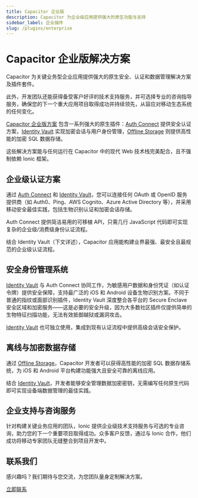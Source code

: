```yaml
---
title: Capacitor 企业版
description: Capacitor 为企业级应用提供强大的原生功能与支持
sidebar_label: 企业插件
slug: /plugins/enterprise
---
```


# Capacitor 企业版解决方案

Capacitor 为关键业务型企业应用提供强大的原生安全、认证和数据管理解决方案及插件套件。

此外，开发团队还能获得备受客户好评的技术支持服务，并可选择专业的咨询指导服务，确保您的下一个重大应用项目取得成功并持续领先，从容应对移动生态系统的任何变化。

[Capacitor 企业版方案](/plugins/enterprise.md) 包含一系列强大的原生插件：[Auth Connect](https://ionicframework.com/enterprise/auth-connect) 提供安全认证方案，[Identity Vault](https://ionicframework.com/enterprise/identity-vault) 实现加密会话与用户身份管理，[Offline Storage](https://ionicframework.com/enterprise/offline-storage) 则提供高性能的加密 SQL 数据存储。

这些解决方案能与任何运行在 Capacitor 中的现代 Web 技术栈完美配合，且不强制依赖 Ionic 框架。

## 企业级认证方案

通过 [Auth Connect](https://ionicframework.com/enterprise/auth-connect) 和 [Identity Vault](https://ionicframework.com/enterprise/identity-vault)，您可以连接任何 OAuth 或 OpenID 服务提供商（如 Auth0、Ping、AWS Cognito、Azure Active Directory 等），并采用移动安全最佳实践，包括生物识别认证和加密会话存储。

Auth Connect 提供简洁易用的可移植 API，只需几行 JavaScript 代码即可实现复杂的企业级/消费级身份认证流程。

结合 Identity Vault（下文详述），Capacitor 应用能构建业界最强、最安全且最规范的企业级认证流程。

## 安全身份管理系统

[Identity Vault](https://ionicframework.com/enterprise/identity-vault) 与 Auth Connect 协同工作，为敏感用户数据和身份凭证（如认证令牌）提供安全保障，支持最广泛的 iOS 和 Android 设备生物识别方案。不同于普通的指纹或面部识别插件，Identity Vault 深度整合各平台的 Secure Enclave 安全区域和加密服务——这是必要的安全升级，因为大多数社区插件仅提供简单的生物特征扫描功能，无法有效抵御越狱或漏洞攻击。

[Identity Vault](https://ionicframework.com/enterprise/identity-vault) 也可独立使用，集成到现有认证流程中提供高级会话安全保护。

## 离线与加密数据存储

通过 [Offline Storage](https://ionicframework.com/enterprise/offline-storage)，Capacitor 开发者可以获得高性能的加密 SQL 数据存储系统，为 iOS 和 Android 平台构建功能强大且安全可靠的离线应用。

结合 [Identity Vault](https://ionicframework.com/enterprise/identity-vault)，开发者能够安全管理数据加密密钥，无需编写任何原生代码即可实现设备端数据管理的最佳实践。

## 企业支持与咨询服务

针对构建关键业务应用的团队，Ionic 提供企业级技术支持服务与可选的专业咨询，助力您的下一个重要项目取得成功。众多客户反馈，通过与 Ionic 合作，他们成功将移动专家团队无缝整合到项目开发中。

## 联系我们

感兴趣吗？我们期待与您交流，为您团队量身定制解决方案。

<a href="https://ionicframework.com/native" class="ui-button">立即联系</a>